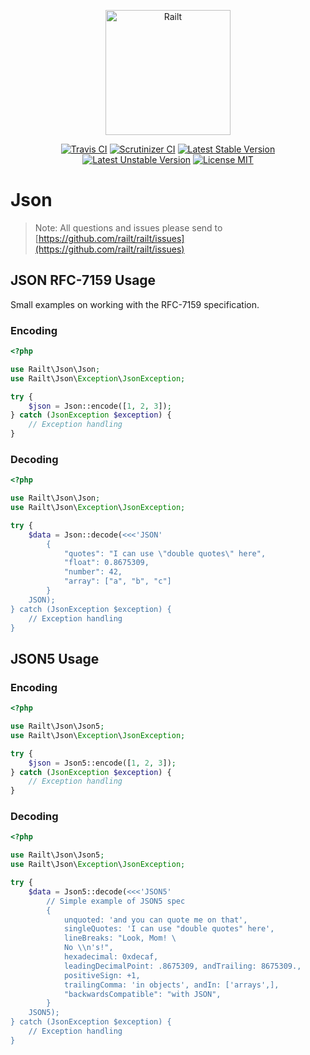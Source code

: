 <p align="center">
    <img src="https://railt.org/images/logo-dark.svg" width="200" alt="Railt" />
</p>

<p align="center">
    <a href="https://travis-ci.org/railt/json"><img src="https://travis-ci.org/railt/json.svg?branch=1.4.x" alt="Travis CI" /></a>
    <a href="https://scrutinizer-ci.com/g/railt/json/?branch=1.4.x"><img src="https://scrutinizer-ci.com/g/railt/json/badges/quality-score.png?b=1.4.x" alt="Scrutinizer CI" /></a>
    <a href="https://packagist.org/packages/railt/json"><img src="https://poser.pugx.org/railt/json/version" alt="Latest Stable Version"></a>
    <a href="https://packagist.org/packages/railt/json"><img src="https://poser.pugx.org/railt/json/v/unstable" alt="Latest Unstable Version"></a>
    <a href="https://raw.githubusercontent.com/railt/json/master/LICENSE"><img src="https://poser.pugx.org/railt/json/license" alt="License MIT"></a>
</p>

# Json

> Note: All questions and issues please send 
to [https://github.com/railt/railt/issues](https://github.com/railt/railt/issues)

## JSON RFC-7159 Usage

Small examples on working with the RFC-7159 specification.

### Encoding

```php
<?php

use Railt\Json\Json;
use Railt\Json\Exception\JsonException;

try {
    $json = Json::encode([1, 2, 3]);
} catch (JsonException $exception) {
    // Exception handling
}
```

### Decoding

```php
<?php

use Railt\Json\Json;
use Railt\Json\Exception\JsonException;

try {
    $data = Json::decode(<<<'JSON'
        {
            "quotes": "I can use \"double quotes\" here",
            "float": 0.8675309,
            "number": 42,
            "array": ["a", "b", "c"]
        }
    JSON);
} catch (JsonException $exception) {
    // Exception handling
}
```

## JSON5 Usage

### Encoding

```php
<?php

use Railt\Json\Json5;
use Railt\Json\Exception\JsonException;

try {
    $json = Json5::encode([1, 2, 3]);
} catch (JsonException $exception) {
    // Exception handling
}
```

### Decoding

```php
<?php

use Railt\Json\Json5;
use Railt\Json\Exception\JsonException;

try {
    $data = Json5::decode(<<<'JSON5'
        // Simple example of JSON5 spec
        {
            unquoted: 'and you can quote me on that',
            singleQuotes: 'I can use "double quotes" here',
            lineBreaks: "Look, Mom! \
            No \\n's!",
            hexadecimal: 0xdecaf,
            leadingDecimalPoint: .8675309, andTrailing: 8675309.,
            positiveSign: +1,
            trailingComma: 'in objects', andIn: ['arrays',],
            "backwardsCompatible": "with JSON",
        }
    JSON5);
} catch (JsonException $exception) {
    // Exception handling
}
```
